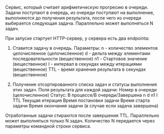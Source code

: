 Сервис, который считает арифметическую прогресию в очереди. 
Задачи поступают в очередь, из очереди поступают на выполнение, выполняются до получения результата, после чего из очереди выбирается следующая задача. 
Параллельно может выполняться N задач.

При запуске стартует HTTP-сервер, у сервера есть два endpointa:

1) Ставится задачу в очередь. 
Параметры:
n - количество элементов целочисленное (целочисленное)
d - дельта между элементами последовательности (вещественное)
n1 - Стартовое значение (вещественное)
I - интервал в секундах между итерациями (вещественное)
TTL - время хранения результата в секундах (вещественное)

2) Получение отсортированного списка задач и статусы выполнения этих задач. 
Поля результата для каждой задачи:
Номер в очереди (целочисленное)
Статус: В процессе/В очереди/Завершена
n
d
n1
I
TTL
Текущая итерация
Время постановки задачи
Время старта задачи
Время окончания задачи (в случае если задача завершена)

Отработанные задачи стираются после завершения TTL. 
Параллельно может выполняться только N задач. 
Количество N передается через параметры командной строки сервиса.

